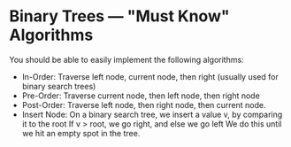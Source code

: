 # Binary Trees — "Must Know" Algorithms

You should be able to easily implement the following algorithms:

* In-Order: Traverse left node, current node, then right (usually used for binary search trees)
* Pre-Order: Traverse current node, then left node, then right node
* Post-Order: Traverse left node, then right node, then current node.
* Insert Node: On a binary search tree, we insert a value v, by comparing it to the root If v > root, we go right, and
  else we go left We do this until we hit an empty spot in the tree.